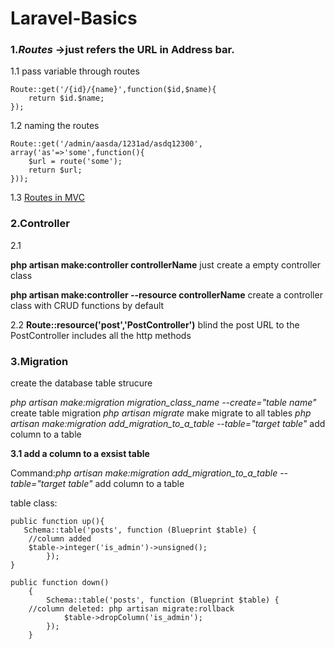 # Laravel-Basics

### 1.*Routes* ->just refers the URL in Address bar.

1.1 pass variable through routes
```
Route::get('/{id}/{name}',function($id,$name){ 
    return $id.$name;
});
```
1.2 naming the routes 
```
Route::get('/admin/aasda/1231ad/asdq12300', array('as'=>'some',function(){
	$url = route('some');
	return $url;
}));
```
1.3 [Routes in MVC](https://stackoverflow.com/questions/12430181/how-does-mvc-routing-work)



### 2.Controller

2.1

**php artisan make:controller controllerName** just create a empty controller class

**php artisan make:controller --resource controllerName** create a controller class with CRUD functions by default

2.2 **Route::resource('post','PostController')** blind the post URL to the PostController includes all the http methods

### 3.Migration

create the database table strucure 

*php artisan make:migration migration_class_name --create="table name"* create table migration 
*php artisan migrate* make migrate to all tables
*php artisan make:migration add_migration_to_a_table --table="target table"* add column to a table

**3.1 add a column to a exsist table**

Command:*php artisan make:migration add_migration_to_a_table --table="target table"* add column to a table

table class:
```
public function up(){
   Schema::table('posts', function (Blueprint $table) {
   	//column added
	$table->integer('is_admin')->unsigned();   
        });
}

public function down()
    {
        Schema::table('posts', function (Blueprint $table) {
	//column deleted: php artisan migrate:rollback
            $table->dropColumn('is_admin');
        });
    }
```

